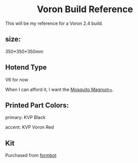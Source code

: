 <h1 align=center>Voron Build Reference</h1>

This will be my reference for a Voron 2.4 build.


## size:

350\*350\*350mm


## Hotend Type

V6 for now

When I can afford it, I want the [Mosquito Magnum+].


## Printed Part Colors:

primary: KVP Black

accent: KVP Voron Red


## Kit

Purchased from [formbot]





[formbot]: https://www.formbot3d.com/products/voron-24-corexy-3d-printer-kit-with-different-print-sizes-for-choice-161
[Mosquito Magnum+]: https://www.sliceengineering.com/products/mosquito-magnum-plus
